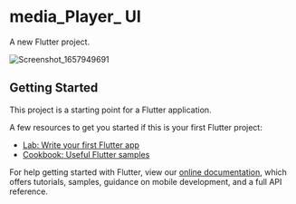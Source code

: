 # media_Player_ UI

A new Flutter project.

![Screenshot_1657949691](https://user-images.githubusercontent.com/66769129/179341831-6948dc04-9180-4809-9e0b-f5c76e0ac67b.png)


## Getting Started

This project is a starting point for a Flutter application.

A few resources to get you started if this is your first Flutter project:

- [Lab: Write your first Flutter app](https://flutter.dev/docs/get-started/codelab)
- [Cookbook: Useful Flutter samples](https://flutter.dev/docs/cookbook)

For help getting started with Flutter, view our
[online documentation](https://flutter.dev/docs), which offers tutorials,
samples, guidance on mobile development, and a full API reference.
